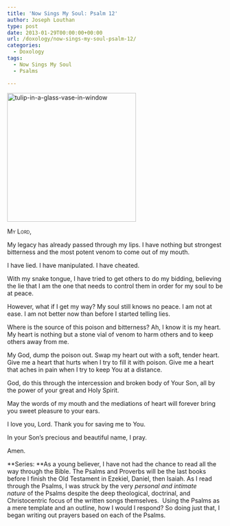 ```yaml
---
title: 'Now Sings My Soul: Psalm 12'
author: Joseph Louthan
type: post
date: 2013-01-29T00:00:00+00:00
url: /doxology/now-sings-my-soul-psalm-12/
categories:
  - Doxology
tags:
  - Now Sings My Soul
  - Psalms

---
```

[<img class="alignright size-medium wp-image-1772" alt="tulip-in-a-glass-vase-in-window" src="https://i0.wp.com/theologic.us/wp-content/uploads/2013/01/tulip-in-a-glass-vase-in-window.jpg?resize=300%2C300" width="300" height="300" srcset="https://i0.wp.com/theologic.us/wp-content/uploads/2013/01/tulip-in-a-glass-vase-in-window.jpg?resize=300%2C300 300w, https://i0.wp.com/theologic.us/wp-content/uploads/2013/01/tulip-in-a-glass-vase-in-window.jpg?resize=150%2C150 150w, https://i0.wp.com/theologic.us/wp-content/uploads/2013/01/tulip-in-a-glass-vase-in-window.jpg?w=500 500w" sizes="(max-width: 300px) 100vw, 300px" data-recalc-dims="1" />][1]

<div style="font-variant: small-caps;">
  My Lord,
</div>

My legacy has already passed through my lips. I have nothing but strongest bitterness and the most potent venom to come out of my mouth.

I have lied. I have manipulated. I have cheated.

With my snake tongue, I have tried to get others to do my bidding, believing the lie that I am the one that needs to control them in order for my soul to be at peace.

However, what if I get my way? My soul still knows no peace. I am not at ease. I am not better now than before I started telling lies.

Where is the source of this poison and bitterness? Ah, I know it is my heart. My heart is nothing but a stone vial of venom to harm others and to keep others away from me.

My God, dump the poison out. Swap my heart out with a soft, tender heart. Give me a heart that hurts when I try to fill it with poison. Give me a heart that aches in pain when I try to keep You at a distance.

God, do this through the intercession and broken body of Your Son, all by the power of your great and Holy Spirit.

May the words of my mouth and the mediations of heart will forever bring you sweet pleasure to your ears.

I love you, Lord. Thank you for saving me to You.

In your Son’s precious and beautiful name, I pray.

Amen.

**Series: **As a young believer, I have not had the chance to read all the way through the Bible. The Psalms and Proverbs will be the last books before I finish the Old Testament in Ezekiel, Daniel, then Isaiah. As I read through the Psalms, I was struck by the very _personal and intimate nature_ of the Psalms despite the deep theological, doctrinal, and Christocentric focus of the written songs themselves.  Using the Psalms as a mere template and an outline, how I would I respond? So doing just that, I began writing out prayers based on each of the Psalms.

 [1]: https://i0.wp.com/theologic.us/wp-content/uploads/2013/01/tulip-in-a-glass-vase-in-window.jpg